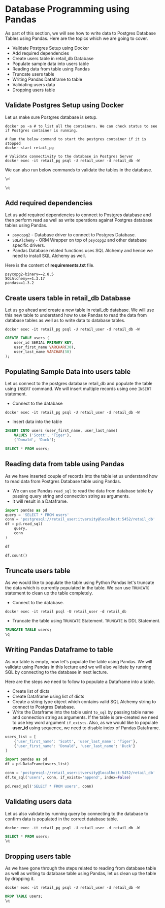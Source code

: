 # Database Programming using Pandas
As part of this section, we will see how to write data to Postgres Database Tables using Pandas. Here are the topics which we are going to cover.

* Validate Postgres Setup using Docker
* Add required dependencies
* Create users table in retail_db Database
* Populate sample data into users table
* Reading data from table using Pandas
* Truncate users table
* Writing Pandas Dataframe to table
* Validating users data
* Dropping users table

## Validate Postgres Setup using Docker

Let us make sure Postgres database is setup.

```shell
docker ps -a # to list all the containers. We can check status to see if Postgres container is running.

# Run the below command to start the postgres container if it is stopped
docker start retail_pg

# Validate connectivity to the database in Postgres Server
docker exec -it retail_pg psql -U retail_user -d retail_db -W
```

We can also run below commands to validate the tables in the database.

```sql
\d

\q
```

## Add required dependencies

Let us add required dependencies to connect to Postgres database and then perform read as well as write operations against Postgres database tables using Pandas.
* `psycopg2` - Database driver to connect to Postgres Database.
* `SQLAlchemy` - ORM Wrapper on top of `psycopg2` and other database specific drivers.
* Pandas Database related functions uses SQL Alchemy and hence we need to install SQL Alchemy as well.

Here is the content of **requirements.txt** file.

```text
psycopg2-binary==2.8.5
SQLAlchemy==1.3.17
pandas==1.3.2
```

## Create users table in retail_db Database

Let us go ahead and create a new table in retail_db database. We will use this new table to understand how to use Pandas to read the data from database tables as well as to write data to database tables.

```shell
docker exec -it retail_pg psql -U retail_user -d retail_db -W
```

```sql
CREATE TABLE users (
    user_id SERIAL PRIMARY KEY,
    user_first_name VARCHAR(30),
    user_last_name VARCHAR(30)
);
```

## Populating Sample Data into users table

Let us connect to the postgres database retail_db and populate the table using `INSERT` command. We will insert multiple records using one `INSERT` statement.

* Connect to the database

```shell
docker exec -it retail_pg psql -U retail_user -d retail_db -W
```

* Insert data into the table

```sql
INSERT INTO users (user_first_name, user_last_name)
    VALUES ('Scott', 'Tiger'),
    ('Donald', 'Duck');

SELECT * FROM users;
```

## Reading data from table using Pandas

As we have inserted couple of records into the table let us understand how to read data from Postgres Database table using Pandas.

* We can use Pandas `read_sql` to read the data from database table by passing query string and connection string as arguments.
* It will result in a Dataframe.
```python
import pandas as pd
query = 'SELECT * FROM users'
conn = 'postgresql://retail_user:itversity@localhost:5452/retail_db'
df = pd.read_sql(
    query,
    conn
)

df

df.count()
```

## Truncate users table

As we would like to populate the table using Python Pandas let's truncate the data which is currently populated in the table. We can use `TRUNCATE` statement to clean up the table completely.

* Connect to the database.

```shell
docker exec -it retail psql -U retail_user -d retail_db
```

* Truncate the table using `TRUNCATE` Statement. `TRUNCATE` is DDL Statement.

```sql
TRUNCATE TABLE users;
\q
```

## Writing Pandas Dataframe to table

As our table is empty, now let's populate the table using Pandas. We will validate using Pandas in this lecture and we will also validate by running SQL by connecting to the database in next lecture.

Here are the steps we need to follow to populate a Dataframe into a table.
* Create list of dicts
* Create Dataframe using list of dicts
* Create a string type object which contains valid SQL Alchemy string to connect to Postgres Database.
* Write the Dataframe into the table usint `to_sql` by passing table name and connection string as arguments. If the table is pre-created we need to use key word argument `if_exists`. Also, as we would like to populate **user_id** using sequence, we need to disable index of Pandas Dataframe.

```python
users_list = [
    {'user_first_name': 'Scott', 'user_last_name': 'Tiger'},
    {'user_first_name': 'Donald', 'user_last_name': 'Duck'}
]

import pandas as pd
df = pd.DataFrame(users_list)

conn = 'postgresql://retail_user:itversity@localhost:5452/retail_db'
df.to_sql('users', conn, if_exists='append', index=False)

pd.read_sql('SELECT * FROM users', conn)
```

## Validating users data

Let us also validate by running query by connecting to the database to confirm data is populated in the correct database table.

```shell
docker exec -it retail_pg psql -U retail_user -d retail_db -W
```

```sql
SELECT * FROM users;
\q
```

## Dropping users table

As we have gone through the steps related to reading from database table as well as writing to database table using Pandas, let us clean up the table by dropping it.

```shell
docker exec -it retail_pg psql -U retail_user -d retail_db -W
```

```sql
DROP TABLE users;
\q
```
